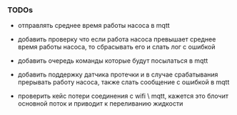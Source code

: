 ### TODOs

- отправлять среднее время работы насоса в mqtt
- добавить проверку что если работа насоса превышает среднее время работы насоса, то сбрасывать его и слать лог с ошибкой
- добавить очередь команды которые будут посылаться в mqtt
- добавить поддержку датчика протечки и в случае срабатывания прерывать работу насоса, также слать сообщение с ошибкой в mqtt

- проверить кейс потери соединения с wifi \ mqtt, кажется это блочит основной поток и приводит к переливанию жидкости
